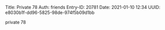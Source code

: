 Title: Private 78
Auth: friends
Entry-ID: 20781
Date: 2021-01-10 12:34
UUID: e8030b1f-dd96-5825-98de-974f5b09d1bb

private 78
